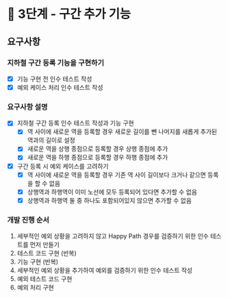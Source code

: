 # 🚀 3단계 - 구간 추가 기능

## 요구사항

### 지하철 구간 등록 기능을 구현하기

- [X] 기능 구현 전 인수 테스트 작성
- [X] 예외 케이스 처리 인수 테스트 작성

### 요구사항 설명

- [X] 지하철 구간 등록 인수 테스트 작성과 기능 구현
  - [X] 역 사이에 새로운 역을 등록할 경우 새로운 길이를 뺀 나머지를 새롭게 추가된 역과의 길이로 설정
  - [X] 새로운 역을 상행 종점으로 등록할 경우 상행 종점에 추가
  - [X] 새로운 역을 하행 종점으로 등록할 경우 하행 종점에 추가
- [X] 구간 등록 시 예외 케이스를 고려하기
  - [X] 역 사이에 새로운 역을 등록할 경우 기존 역 사이 길이보다 크거나 같으면 등록을 할 수 없음
  - [X] 상행역과 하행역이 이미 노선에 모두 등록되어 있다면 추가할 수 없음
  - [X] 상행역과 하행역 둘 중 하나도 포함되어있지 않으면 추가할 수 없음

### 개발 진행 순서

1. 세부적인 예외 상황을 고려하지 않고 Happy Path 경우를 검증하기 위한 인수 테스트를 먼저 만들기
2. 테스트 코드 구현 (반복)
3. 기능 구현 (반복)
4. 세부적인 예외 상황을 추가하여 예외를 검증하기 위한 인수 테스트 작성
5. 예외 테스트 코드 구현
6. 예외 처리 구현
